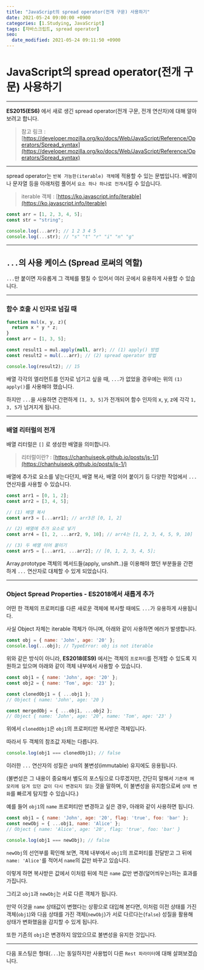 ```yaml
---
title: "JavaScript의 spread operator(전개 구문) 사용하기"
date: 2021-05-24 09:00:00 +0900
categories: [1.Studying, JavaScript]
tags: [자바스크립트, spread operator]
seo:
  date_modified: 2021-05-24 09:11:50 +0900
---
```

# **JavaScript의 spread operator(전개 구문) 사용하기**

---

**ES2015(ES6)** 에서 새로 생긴 spread operator(전개 구문, 전개 연산자)에 대해 알아보려고 합니다.

> 참고 링크 : [https://developer.mozilla.org/ko/docs/Web/JavaScript/Reference/Operators/Spread_syntax](https://developer.mozilla.org/ko/docs/Web/JavaScript/Reference/Operators/Spread_syntax)

---

spread operator는 `반복 가능한(iterable) 객체`에 적용할 수 있는 문법입니다. 배열이나 문자열 등을 아래처럼 풀어서 `요소 하나 하나로 전개`시킬 수 있습니다.

> iterable 객체 : [https://ko.javascript.info/iterable](https://ko.javascript.info/iterable)

```js
const arr = [1, 2, 3, 4, 5];
const str = "string";

console.log(...arr); // 1 2 3 4 5
console.log(...str); // "s" "t" "r" "i" "n" "g"
```

---
## **`...`의 사용 케이스 (Spread 로써의 역할)**

`...`만 붙이면 자유롭게 그 객체를 펼칠 수 있어서 여러 곳에서 유용하게 사용할 수 있습니다.

---
### **함수 호출 시 인자로 넘길 때**
```js
function mul(x, y, z){
  return x * y * z;
}
const arr = [1, 3, 5];

const result1 = mul.apply(null, arr); // (1) apply() 방법
const result2 = mul(...arr); // (2) spread operator 방법

console.log(result2); // 15
```
배열 각각의 엘리먼트를 인자로 넘기고 싶을 때, `...`가 없었을 경우에는 위의 `(1) apply()`를 사용해야 했습니다.

하지만 `...`을 사용하면 간편하게 `[1, 3, 5]`가 전개되어 함수 인자의 x, y, z에 각각 `1, 3, 5`가 넘겨지게 됩니다.

---
### **배열 리터럴의 전개**

배열 리터럴은 `[]` 로 생성한 배열을 의미합니다.
> 리터럴이란? : [https://chanhuiseok.github.io/posts/js-1/](https://chanhuiseok.github.io/posts/js-1/)

배열에 추가로 요소를 넣는다던지, 배열 복사, 배열 이어 붙이기 등 다양한 작업에서 `...` 연산자를 사용할 수 있습니다.

```js
const arr1 = [0, 1, 2];
const arr2 = [3, 4, 5];

// (1) 배열 복사
const arr3 = [...arr1]; // arr3은 [0, 1, 2]

// (2) 배열에 추가 요소로 넣기
const arr4 = [1, 2, ...arr2, 9, 10]; // arr4는 [1, 2, 3, 4, 5, 9, 10]

// (3) 두 배열 이어 붙이기
const arr5 = [...arr1, ...arr2]; // [0, 1, 2, 3, 4, 5];
```

Array.prototype 객체의 메서드들(apply, unshift..)을 이용해야 했던 부분들을 간편하게 `...` 연산자로 대체할 수 있게 되었습니다.

---

### **Object Spread Properties - ES2018에서 새롭게 추가**

어떤 한 객체의 프로퍼티를 다른 새로운 객체에 복사할 때에도 `...`가 유용하게 사용됩니다.

사실 Object 자체는 iterable 객체가 아니며, 아래와 같이 사용하면 에러가 발생합니다.

```js
const obj = { name: 'John', age: '20' };
console.log(...obj); // TypeError: obj is not iterable
```

위와 같은 방식이 아니라, **ES2018(ES9)** 에서는 객체의 `프로퍼티`를 전개할 수 있도록 지원하고 있으며 아래와 같이 객체 내부에서 사용할 수 있습니다.

```js
const obj1 = { name: 'John', age: '20' };
const obj2 = { name: 'Tom', age: '23' };

const clonedObj1 = { ...obj1 };
// Object { name: 'John', age: '20 }

const mergedObj = { ...obj1, ...obj2 };
// Object { name: 'John', age: '20', name: 'Tom', age: '23' }

```

위에서 `clonedObj1`은 `obj1`의 프로퍼티만 복사받은 객체입니다.

따라서 두 객체의 참조값 자체는 다릅니다.
```js
console.log(obj1 === clonedObj1); // false
```

이러한 `...` 연산자의 성질은 `상태`의 불변성(immutable) 유지에도 응용됩니다.

(불변성은 그 내용이 중요해서 별도의 포스팅으로 다루겠지만, 간단히 말해서 `기존에 메모리에 담겨 있던 값이 다시 변경되지 않는` 것을 말하며, 이 불변성을 유지함으로써 `상태 변화`를 빠르게 탐지할 수 있습니다.)

예를 들어 `obj1`의 `name` 프로퍼티만 변경하고 싶은 경우, 아래와 같이 사용하면 됩니다.

```js
const obj1 = { name: 'John', age: '20', flag: 'true', foo: 'bar' };
const newObj = { ...obj1, name: 'Alice' };
// Object { name: 'Alice', age: '20', flag: 'true', foo: 'bar' }

console.log(obj1 === newObj); // false
```

`newObj`의 선언부를 확인해 보면, 객체 내부에서 `obj1`의 프로퍼티를 전달받고 그 뒤에 `name: 'Alice'`를 적어서 `name`의 값만 바꾸고 있습니다.

이렇게 하면 복사받은 값에서 이처럼 뒤에 적은 `name` 값만 변경(덮어씌우는)하는 효과를 가집니다.

그리고 `obj1`과 `newObj`는 서로 다른 객체가 됩니다.

만약 이것을 `name` 상태값이 변했다는 상황으로 대입해 본다면, 이처럼 이전 상태를 가진 객체(`obj1`)와 다음 상태를 가진 객체(`newObj`)가 서로 다르다는(`false`) 성질을 활용해 상태가 변화했음을 감지할 수 있게 됩니다.

또한 기존의 `obj1`은 변경하지 않았으므로 불변성을 유지한 것입니다.

---

다음 포스팅은 형태(`...`)는 동일하지만 사용법이 다른 `Rest 파라미터`에 대해 살펴보겠습니다.